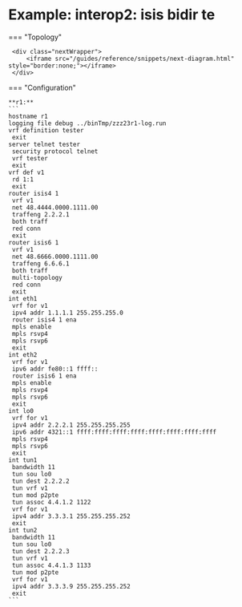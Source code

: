 # Example: interop2: isis bidir te
    
=== "Topology"
    
     <div class="nextWrapper">
         <iframe src="/guides/reference/snippets/next-diagram.html" style="border:none;"></iframe>
     </div>

    
=== "Configuration"
    
    **r1:**
    ```
    hostname r1
    logging file debug ../binTmp/zzz23r1-log.run
    vrf definition tester
     exit
    server telnet tester
     security protocol telnet
     vrf tester
     exit
    vrf def v1
     rd 1:1
     exit
    router isis4 1
     vrf v1
     net 48.4444.0000.1111.00
     traffeng 2.2.2.1
     both traff
     red conn
     exit
    router isis6 1
     vrf v1
     net 48.6666.0000.1111.00
     traffeng 6.6.6.1
     both traff
     multi-topology
     red conn
     exit
    int eth1
     vrf for v1
     ipv4 addr 1.1.1.1 255.255.255.0
     router isis4 1 ena
     mpls enable
     mpls rsvp4
     mpls rsvp6
     exit
    int eth2
     vrf for v1
     ipv6 addr fe80::1 ffff::
     router isis6 1 ena
     mpls enable
     mpls rsvp4
     mpls rsvp6
     exit
    int lo0
     vrf for v1
     ipv4 addr 2.2.2.1 255.255.255.255
     ipv6 addr 4321::1 ffff:ffff:ffff:ffff:ffff:ffff:ffff:ffff
     mpls rsvp4
     mpls rsvp6
     exit
    int tun1
     bandwidth 11
     tun sou lo0
     tun dest 2.2.2.2
     tun vrf v1
     tun mod p2pte
     tun assoc 4.4.1.2 1122
     vrf for v1
     ipv4 addr 3.3.3.1 255.255.255.252
     exit
    int tun2
     bandwidth 11
     tun sou lo0
     tun dest 2.2.2.3
     tun vrf v1
     tun assoc 4.4.1.3 1133
     tun mod p2pte
     vrf for v1
     ipv4 addr 3.3.3.9 255.255.255.252
     exit
    ```
